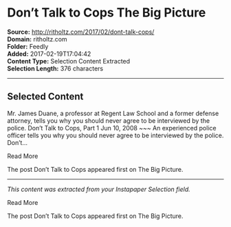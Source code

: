 # Don’t Talk to Cops The Big Picture

**Source:** http://ritholtz.com/2017/02/dont-talk-cops/  
**Domain:** ritholtz.com  
**Folder:** Feedly  
**Added:** 2017-02-19T17:04:42  
**Content Type:** Selection Content Extracted  
**Selection Length:** 376 characters  


---

## Selected Content

Mr. James Duane, a professor at Regent Law School and a former defense attorney, tells you why you should never agree to be interviewed by the police. Don’t Talk to Cops, Part 1 Jun 10, 2008 ~~~ An experienced police officer tells you why you should never agree to be interviewed by the police. Don’t…

Read More

The post Don’t Talk to Cops appeared first on The Big Picture.

---

*This content was extracted from your Instapaper Selection field.*

Read More

The post Don’t Talk to Cops appeared first on The Big Picture.
